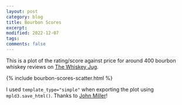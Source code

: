 ```yaml
---
layout: post
category: blog
title: Bourbon Scores
excerpt:
modified: 2022-12-07
tags:
comments: false
---
```


This is a plot of the rating/score against price for around 400 bourbon whiskey reviews on [The Whiskey Jug](https://thewhiskeyjug.com).

{% include bourbon-scores-scatter.html %}

I used `template_type="simple"` when exporting the plot using `mpld3.save_html()`. Thanks to [John Miller](https://www.johnwmillr.com/interactive-plots-in-jekyll/)!
